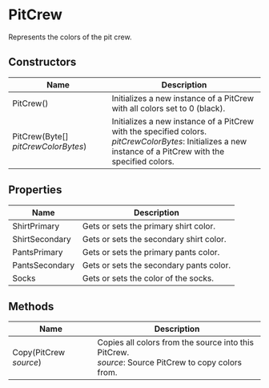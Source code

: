 # PitCrew

Represents the colors of the pit crew.

## Constructors

| Name  | Description  |
|-------|--------------|
| PitCrew()  | Initializes a new instance of a PitCrew with all colors set to 0 (black).  |
| PitCrew(Byte[] *pitCrewColorBytes*)  | Initializes a new instance of a PitCrew with the specified colors.<br />*pitCrewColorBytes*: Initializes a new instance of a PitCrew with the specified colors.  |


## Properties

| Name  | Description  |
|-------|--------------|
| ShirtPrimary  | Gets or sets the primary shirt color.  |
| ShirtSecondary  | Gets or sets the secondary shirt color.  |
| PantsPrimary  | Gets or sets the primary pants color.  |
| PantsSecondary  | Gets or sets the secondary pants color.  |
| Socks  | Gets or sets the color of the socks.  |


## Methods

| Name  | Description  |
|-------|--------------|
| Copy(PitCrew *source*)  | Copies all colors from the source into this PitCrew.<br />*source*: Source PitCrew to copy colors from.<br />  |


